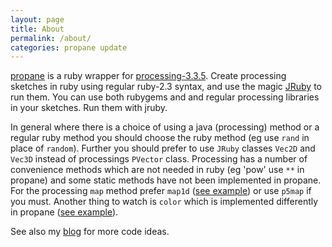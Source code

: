 ```yaml
---
layout: page
title: About
permalink: /about/
categories: propane update
---
```


[propane][propane] is a ruby wrapper for [processing-3.3.5][processing]. Create processing sketches in ruby using regular ruby-2.3 syntax, and use the magic [JRuby][jruby] to run them. You can use both rubygems and and regular processing libraries in your sketches. Run them with jruby.

In general where there is a choice of using a java (processing) method or a regular ruby method you should choose the ruby method (eg use `rand` in place of `random`). Further you should prefer to use `JRuby` classes `Vec2D` and `Vec3D` instead of processings `PVector` class. Processing has a number of convenience methods which are not needed in ruby (eg 'pow' use `**` in propane) and some static methods have not been implemented in propane. For the processing `map` method prefer `map1d` ([see example][map1d]) or use `p5map` if you must. Another thing to watch is `color` which is implemented differently in propane ([see example][color]).

See also my [blog][blog] for more code ideas.

[jruby]: https://jruby.org
[processing]: https://processing.org

[propane]: https://ruby-processing.github.io/index.html
[color]: https://github.com/ruby-processing/propane-examples/blob/master/processing_app/basics/color/creating_colors.rb
[map1d]: https://github.com/ruby-processing/propane-examples/blob/master/processing_app/basics/arrays/array.rb
[blog]:https://monkstone.github.io/
